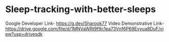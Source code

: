 # Sleep-tracking-with-better-sleeps
Google Developer Link- https://g.dev/Sharook77
Video Demonstrative Link- https://drive.google.com/file/d/1MNVaWRt9f9c1ea73Vnf6P69Evyua8DuF/view?usp=drivesdk
